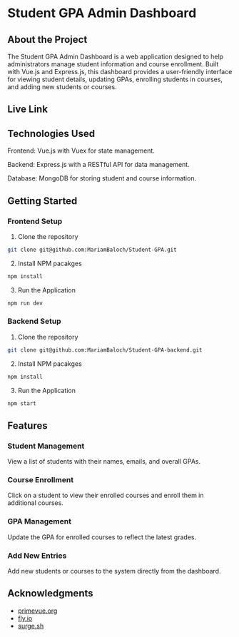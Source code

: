 # Student GPA Admin Dashboard

## About the Project

The Student GPA Admin Dashboard is a web application designed to help administrators manage student information and course enrollment. Built with Vue.js and Express.js, this dashboard provides a user-friendly interface for viewing student details, updating GPAs, enrolling students in courses, and adding new students or courses.

## Live Link

## Technologies Used

Frontend: Vue.js with Vuex for state management.

Backend: Express.js with a RESTful API for data management.

Database: MongoDB for storing student and course information.

## Getting Started

### Frontend Setup

1. Clone the repository

```sh
git clone git@github.com:MariamBaloch/Student-GPA.git
```

2. Install NPM pacakges

```sh
npm install
```

3. Run the Application

```sh
npm run dev
```

### Backend Setup

1. Clone the repository

```sh
git clone git@github.com:MariamBaloch/Student-GPA-backend.git
```

2. Install NPM pacakges

```sh
npm install
```

3. Run the Application

```sh
npm start
```

## Features

### Student Management

View a list of students with their names, emails, and overall GPAs.

### Course Enrollment

Click on a student to view their enrolled courses and enroll them in additional courses.

### GPA Management

Update the GPA for enrolled courses to reflect the latest grades.

### Add New Entries

Add new students or courses to the system directly from the dashboard.

## Acknowledgments

- [primevue.org](https://primevue.org/)
- [fly.io](https://fly.io/dashboard)
- [surge.sh](https://surge.sh/)
